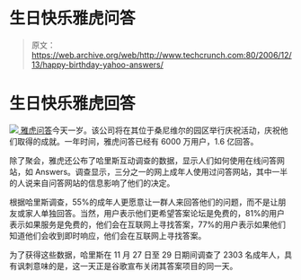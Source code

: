 # 生日快乐雅虎问答 

> 原文：<https://web.archive.org/web/http://www.techcrunch.com:80/2006/12/13/happy-birthday-yahoo-answers/>

# 生日快乐雅虎回答

[![](img/20c93255462b82cb5d0c7e83d8084456.png) ](https://web.archive.org/web/20210427001748/http://answers.yahoo.com/) [雅虎问答](https://web.archive.org/web/20210427001748/http://answers.yahoo.com/)今天一岁。该公司将在其位于桑尼维尔的园区举行庆祝活动，庆祝他们取得的成就。一年时间，雅虎问答已经有 6000 万用户，1.6 亿回答。

除了聚会，雅虎还公布了哈里斯互动调查的数据，显示人们如何使用在线问答网站，如 Answers。调查显示，三分之一的网上成年人使用过问答网站，其中一半的人说来自问答网站的信息影响了他们的决定。

根据哈里斯调查，55%的成年人更愿意让一群人来回答他们的问题，而不是让朋友或家人单独回答。当然，用户表示他们更希望答案论坛是免费的，81%的用户表示如果服务是免费的，他们会在互联网上寻找答案，77%的用户表示如果他们知道他们会收到即时响应，他们会在互联网上寻找答案。

为了获得这些数据，哈里斯在 11 月 27 日至 29 日期间调查了 2303 名成年人，具有讽刺意味的是，这一天正是谷歌宣布关闭其答案项目的同一天。